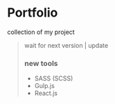 # Portfolio

collection of my project

> wait for next version | update
> ### new tools
> - SASS (SCSS)
> - Gulp.js
> - React.js
